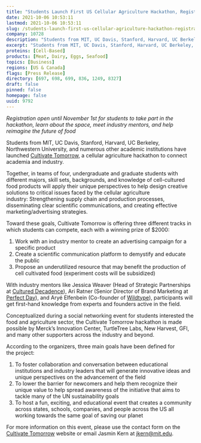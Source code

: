 ```yaml
---
title: "Students Launch First US Cellular Agriculture Hackathon, Registration Open Until Nov. 1"
date: 2021-10-06 10:53:11
lastmod: 2021-10-06 10:53:11
slug: /students-launch-first-us-cellular-agriculture-hackathon-registration-open-until-nov-1
company: 10728
description: "Students from MIT, UC Davis, Stanford, Harvard, UC Berkeley, Northwestern University, and numerous other academic institutions have launched Cultivate Tomorrow, a cellular agriculture hackathon to connect academia with industry."
excerpt: "Students from MIT, UC Davis, Stanford, Harvard, UC Berkeley, Northwestern University, and numerous other academic institutions have launched Cultivate Tomorrow, a cellular agriculture hackathon to connect academia with industry."
proteins: [Cell-Based]
products: [Meat, Dairy, Eggs, Seafood]
topics: [Business]
regions: [US & Canada]
flags: [Press Release]
directory: [697, 698, 699, 836, 1249, 8327]
draft: false
pinned: false
homepage: false
uuid: 9792
---
```

<p class="text-align-center"><em>Registration open until November 1st for students to take part in the hackathon, learn about the space, meet industry mentors, and help reimagine the future of food  </em></p>

<p>Students from MIT, UC Davis, Stanford, Harvard, UC Berkeley, Northwestern University, and numerous other academic institutions have launched <a href="https://www.cultivate-tmrw.com/">Cultivate Tomorrow</a>, a cellular agriculture hackathon to connect academia and industry.</p>

<p>Together, in teams of four, undergraduate and graduate students with different majors, skill sets, backgrounds, and knowledge of cell-cultured food products will apply their unique perspectives to help design creative solutions to critical issues faced by the cellular agriculture industry: Strengthening supply chain and production processes, disseminating clear scientific communications, and creating effective marketing/advertising strategies.</p>

<p>Toward these goals, Cultivate Tomorrow is offering three different tracks in which students can compete, each with a winning prize of $2000:</p>

<ol>
	<li>Work with an industry mentor to create an advertising campaign for a specific product</li>
	<li>Create a scientific communication platform to demystify and educate the public</li>
	<li>Propose an underutilized resource that may benefit the production of cell cultivated food (experiment costs will be subsidized)</li>
</ol>

<p>With industry mentors like Jessica Weaver (Head of Strategic Partnerships at <a href="https://www.cultureddecadence.com/team">Cultured Decadence</a>), Ari Ratner (Senior Director of Brand Marketing at <a href="https://perfectdayfoods.com/">Perfect Day</a>), and Aryé Elfenbein (Co-founder of <a href="https://www.wildtypefoods.com/">Wildtype</a>), participants will get first-hand knowledge from experts and founders active in the field.</p>

<p>Conceptualized during a social networking event for students interested the food and agriculture sector, the Cultivate Tomorrow hackathon is made possible by Merck’s Innovation Center, TurtleTree Labs, New Harvest, GFI, and many other supporters across the industry and beyond.</p>

<p>According to the organizers, three main goals have been defined for the project:</p>

<ol>
	<li>To foster collaboration and conversation between educational institutions and industry leaders that will generate innovative ideas and unique perspectives on the advancement of the field</li>
	<li>To lower the barrier for newcomers and help them recognize their unique value to help spread awareness of the initiative that aims to tackle many of the UN sustainability goals</li>
	<li>To host a fun, exciting, and educational event that creates a community across states, schools, companies, and people across the US all working towards the same goal of saving our planet</li>
</ol>

<p>For more information on this event, please use the contact form on the <a href="https://www.cultivate-tmrw.com/">Cultivate Tomorrow</a> website or email Jasmin Kern at <a href="mailto:jkern@mit.edu">jkern@mit.edu</a>.</p>
